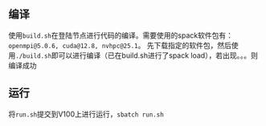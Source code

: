 ## 编译
使用`build.sh`在登陆节点进行代码的编译。需要使用的spack软件包有：`openmpi@5.0.6, cuda@12.8, nvhpc@25.1`。
先下载指定的软件包，然后使用`./build.sh`即可以进行编译（已在build.sh进行了spack load），若出现。。。则编译成功

## 运行
将`run.sh`提交到V100上进行运行，`sbatch run.sh`